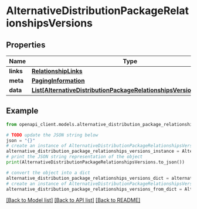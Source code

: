 # AlternativeDistributionPackageRelationshipsVersions


## Properties

Name | Type | Description | Notes
------------ | ------------- | ------------- | -------------
**links** | [**RelationshipLinks**](RelationshipLinks.md) |  | [optional] 
**meta** | [**PagingInformation**](PagingInformation.md) |  | [optional] 
**data** | [**List[AlternativeDistributionPackageRelationshipsVersionsDataInner]**](AlternativeDistributionPackageRelationshipsVersionsDataInner.md) |  | [optional] 

## Example

```python
from openapi_client.models.alternative_distribution_package_relationships_versions import AlternativeDistributionPackageRelationshipsVersions

# TODO update the JSON string below
json = "{}"
# create an instance of AlternativeDistributionPackageRelationshipsVersions from a JSON string
alternative_distribution_package_relationships_versions_instance = AlternativeDistributionPackageRelationshipsVersions.from_json(json)
# print the JSON string representation of the object
print(AlternativeDistributionPackageRelationshipsVersions.to_json())

# convert the object into a dict
alternative_distribution_package_relationships_versions_dict = alternative_distribution_package_relationships_versions_instance.to_dict()
# create an instance of AlternativeDistributionPackageRelationshipsVersions from a dict
alternative_distribution_package_relationships_versions_from_dict = AlternativeDistributionPackageRelationshipsVersions.from_dict(alternative_distribution_package_relationships_versions_dict)
```
[[Back to Model list]](../README.md#documentation-for-models) [[Back to API list]](../README.md#documentation-for-api-endpoints) [[Back to README]](../README.md)


